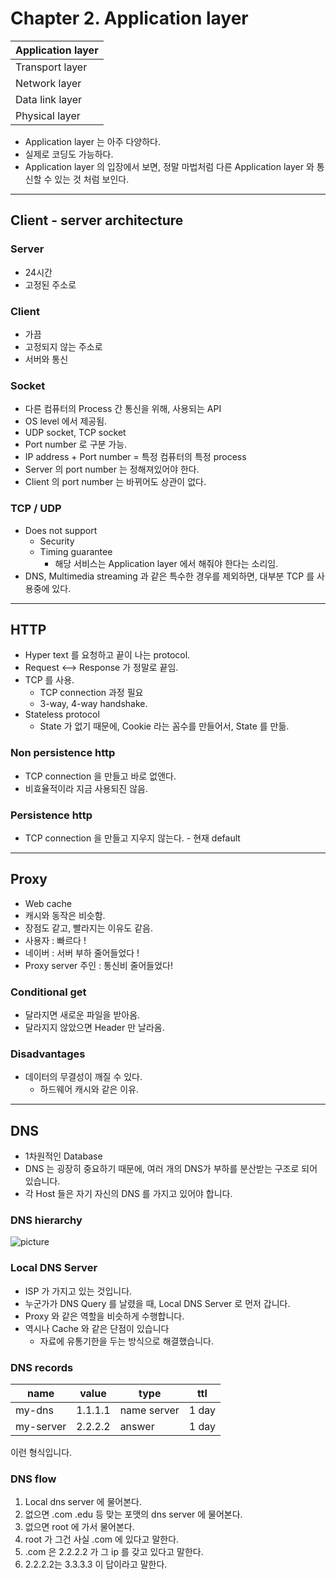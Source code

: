 # Chapter 2. Application layer
|Application layer|
|---|
|Transport layer |
|Network layer|
|Data link layer |
| Physical layer |

* Application layer 는 아주 다양하다.
* 실제로 코딩도 가능하다.
* Application layer 의 입장에서 보면, 정말 마법처럼 다른 Application layer 와 통신할 수 있는 것 처럼 보인다.

*********************************
## Client - server architecture
### Server
* 24시간
* 고정된 주소로
### Client
* 가끔
* 고정되지 않는 주소로
* 서버와 통신

### Socket
* 다른 컴퓨터의 Process 간 통신을 위해, 사용되는 API
* OS level 에서 제공됨.
* UDP socket, TCP socket
* Port number 로 구분 가능.
* IP address + Port number = 특정 컴퓨터의 특정 process
* Server 의 port number 는 정해져있어야 한다.
* Client 의 port number 는 바뀌어도 상관이 없다.

### TCP / UDP
* Does not support
    * Security
    * Timing guarantee
        * 해당 서비스는 Application layer 에서 해줘야 한다는 소리임.
* DNS, Multimedia streaming 과 같은 특수한 경우를 제외하면, 대부분 TCP 를 사용중에 있다.
*******************************
## HTTP
* Hyper text 를 요청하고 끝이 나는 protocol.
* Request <--> Response 가 정말로 끝임.
* TCP 를 사용.
    * TCP connection 과정 필요
    * 3-way, 4-way handshake.
* Stateless protocol
    * State 가 없기 때문에, Cookie 라는 꼼수를 만들어서, State 를 만듦.

### Non persistence http
* TCP connection 을 만들고 바로 없앤다.
* 비효율적이라 지금 사용되진 않음.
### Persistence http
* TCP connection 을 만들고 지우지 않는다. - 현재 default

*********************************

## Proxy
* Web cache
* 캐시와 동작은 비슷함.
* 장점도 같고, 빨라지는 이유도 같음.
* 사용자 : 빠르다 !
* 네이버 : 서버 부하 줄어들었다 !
* Proxy server 주인 : 통신비 줄어들었다!

### Conditional get
* 달라지면 새로운 파일을 받아옴.
* 달라지지 않았으면 Header 만 날라옴.

### Disadvantages
* 데이터의 무결성이 깨질 수 있다.
    * 하드웨어 캐시와 같은 이유.

**********************************
## DNS
* 1차원적인 Database
* DNS 는 굉장히 중요하기 때문에, 여러 개의 DNS가 부하를 분산받는 구조로 되어 있습니다.
* 각 Host 들은 자기 자신의 DNS 를 가지고 있어야 합니다.

### DNS hierarchy

![picture]("picture")

### Local DNS Server
* ISP 가 가지고 있는 것입니다.
* 누군가가 DNS Query 를 날렸을 때, Local DNS Server 로 먼저 갑니다.
* Proxy 와 같은 역할을 비슷하게 수행합니다.
* 역시나 Cache 와 같은 단점이 있습니다
    * 자료에 유통기한을 두는 방식으로 해결했습니다.

### DNS records
|name| value | type | ttl |
|---|---|---|---|
|my-dns| 1.1.1.1 | name server | 1 day|
|my-server | 2.2.2.2 | answer | 1 day |
이런 형식입니다.

### DNS flow
1. Local dns server 에 물어본다.
2. 없으면 .com .edu 등 맞는 포맷의 dns server 에 물어본다.
3. 없으면 root 에 가서 물어본다.
4. root 가 그건 사실 .com 에 있다고 말한다.
5. .com 은 2.2.2.2 가 그 ip 를 갖고 있다고 말한다.
6. 2.2.2.2는 3.3.3.3 이 답이라고 말한다.